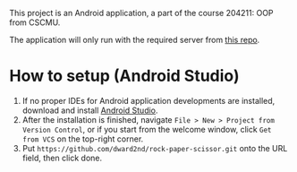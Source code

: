 This project is an Android application, a part of the course 204211: OOP from CSCMU.

The application will only run with the required server
from [this repo](https://github.com/Touutae-lab/OOPapi).

# How to setup (Android Studio)

1. If no proper IDEs for Android application developments are installed, download and install [Android Studio](https://developer.android.com/studio).
2. After the installation is finished, navigate `File > New > Project from Version Control`, or if you start from the welcome window, click `Get from VCS` on the top-right corner.
3. Put `https://github.com/dward2nd/rock-paper-scissor.git` onto the URL field, then click done.
